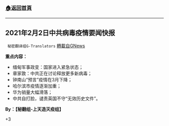 ###  [:house:返回首頁](https://github.com/ourhimalayas/txt)
---

## 2021年2月2日中共病毒疫情要闻快报
` 秘密翻译组G-Translators` [轉載自GNews](https://gnews.org/zh-hans/869321/)

**重点内容：**

- 缅甸军事政变：国家进入紧急状态；
- 章家敦：中共正在讨论释放更多新病毒；
- 钟南山“预言”疫情在3月下降；
- 哈尔滨市疫情逐渐加重；
- 华为销量大幅滑落；
- 中共自打脸，谴责英国不守“无效历史文件”。




**By：【秘翻组-上天造灭疫组】**

+3
